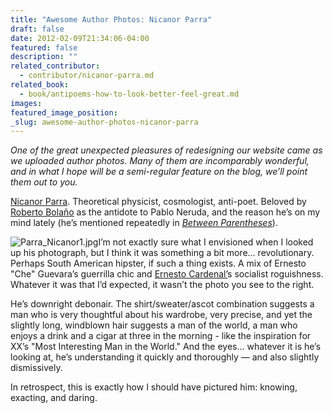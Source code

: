 ```yaml
---
title: "Awesome Author Photos: Nicanor Parra"
draft: false
date: 2012-02-09T21:34:06-04:00
featured: false
description: ""
related_contributor:
  - contributor/nicanor-parra.md
related_book:
  - book/antipoems-how-to-look-better-feel-great.md
images:
featured_image_position: 
_slug: awesome-author-photos-nicanor-parra
---
```


_One of the great unexpected pleasures of redesigning our website came as we uploaded author photos. Many of them are incomparably wonderful, and in what I hope will be a semi-regular feature on the blog, we’ll point them out to you._

[Nicanor Parra](http://ndbooks.com/author/nicanor-parra). Theoretical physicist, cosmologist, anti-poet. Beloved by [Roberto Bolaño](http://ndbooks.com/author/roberto-bolano) as the antidote to Pablo Neruda, and the reason he’s on my mind lately (he’s mentioned repeatedly in [_Between Parentheses_](http://ndbooks.com/book/between-parentheses-essays-articles-and-speeches-1998-2003)).

![Parra_Nicanor1.jpg](http://ndbooks.com/images/authors/Parra_Nicanor1.jpg)I’m not exactly sure what I envisioned when I looked up his photograph, but I think it was something a bit more… revolutionary. Perhaps South American hipster, if such a thing exists. A mix of Ernesto "Che" Guevara’s guerrilla chic and [Ernesto Cardenal’](http://ndbooks.com/author/ernesto-cardenal)s socialist roguishness. Whatever it was that I’d expected, it wasn’t the photo you see to the right.

He’s downright debonair. The shirt/sweater/ascot combination suggests a man who is very thoughtful about his wardrobe, very precise, and yet the slightly long, windblown hair suggests a man of the world, a man who enjoys a drink and a cigar at three in the morning - like the inspiration for XX’s "Most Interesting Man in the World." And the eyes… whatever it is he’s looking at, he’s understanding it quickly and thoroughly — and also slightly dismissively. 

In retrospect, this is exactly how I should have pictured him: knowing, exacting, and daring. 

